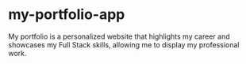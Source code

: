 # my-portfolio-app
My portfolio is a personalized website that highlights my career and showcases my Full Stack skills, allowing me to display my professional work.
